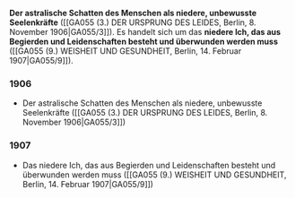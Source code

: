 **Der astralische Schatten des Menschen als niedere, unbewusste Seelenkräfte** ([[GA055 (3.) DER URSPRUNG DES LEIDES, Berlin, 8. November 1906|GA055/3]]). Es handelt sich um das **niedere Ich, das aus Begierden und Leidenschaften besteht und überwunden werden muss** ([[GA055 (9.) WEISHEIT UND GESUNDHEIT, Berlin, 14. Februar 1907|GA055/9]]).

### 1906
- Der astralische Schatten des Menschen als niedere, unbewusste Seelenkräfte ([[GA055 (3.) DER URSPRUNG DES LEIDES, Berlin, 8. November 1906|GA055/3]])
### 1907
- Das niedere Ich, das aus Begierden und Leidenschaften besteht und überwunden werden muss ([[GA055 (9.) WEISHEIT UND GESUNDHEIT, Berlin, 14. Februar 1907|GA055/9]])